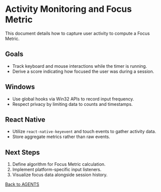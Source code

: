 # Activity Monitoring and Focus Metric

This document details how to capture user activity to compute a Focus Metric.

## Goals
- Track keyboard and mouse interactions while the timer is running.
- Derive a score indicating how focused the user was during a session.

## Windows
- Use global hooks via Win32 APIs to record input frequency.
- Respect privacy by limiting data to counts and timestamps.

## React Native
- Utilize `react-native-keyevent` and touch events to gather activity data.
- Store aggregate metrics rather than raw events.

## Next Steps
1. Define algorithm for Focus Metric calculation.
2. Implement platform-specific input listeners.
3. Visualize focus data alongside session history.

[Back to AGENTS](../AGENTS.md)
